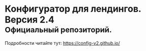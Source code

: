 <h1><strong>Конфигуратор для лендингов.</strong> Версия 2.4</br><small>Официальный репозиторий.</small></h1>

Подробности читайте тут: https://config-v2.github.io/
